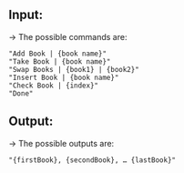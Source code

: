 ## Input:

->	The possible commands are:

    "Add Book | {book name}"
	"Take Book | {book name}"
	"Swap Books | {book1} | {book2}"
	"Insert Book | {book name}"
	"Check Book | {index}"
	"Done"
  
## Output:

->	The possible outputs are:

	"{firstBook}, {secondBook}, … {lastBook}"

